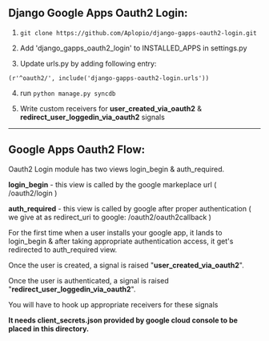 Django Google Apps Oauth2 Login:
--------------------------------

1. `git clone https://github.com/Aplopio/django-gapps-oauth2-login.git`

2. Add 'django_gapps_oauth2_login' to INSTALLED_APPS in settings.py

3. Update urls.py by adding following entry: 

  `(r'^oauth2/', include('django-gapps-oauth2-login.urls'))`

4. run `python manage.py syncdb`

5. Write custom receivers for <b>user_created_via_oauth2</b> & <b>redirect_user_loggedin_via_oauth2</b> signals

-----------------------------------------------------
Google Apps Oauth2 Flow:
------------------------
 
Oauth2 Login module has two views login_begin & auth_required.

<b>login_begin</b> - this view is called by the google markeplace url ( /oauth2/login )

<b>auth_required</b> - this view is called by google after proper authentication ( we give at as redirect_uri to google: /oauth2/oauth2callback )

For the first time when a user installs your google app, it lands to login_begin & after taking appropriate authentication access, it get's redirected to auth_required view.

Once the user is created, a signal is raised "<b>user_created_via_oauth2</b>".

Once the user is authenticated, a signal is raised "<b>redirect_user_loggedin_via_oauth2</b>".

You will have to hook up appropriate receivers for these signals

<b>It needs client_secrets.json provided by google cloud console to be placed in this directory.</b>




